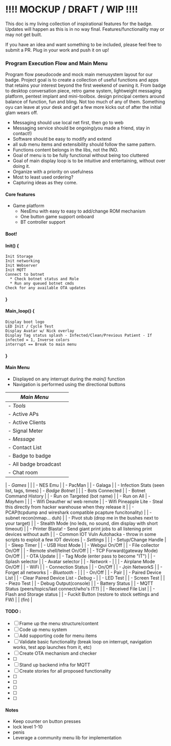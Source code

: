# !!!! MOCKUP / DRAFT / WIP !!!!
This doc is my living collection of inspirational features for the badge.  Updates will happen as this is in no way final.  Features/functionality may or may not get built.  

If you have an idea and want something to be included, please feel free to submit a PR. Plug in your work and push it on up!  


### Program Execution Flow and Main Menu
 Program flow pseudocode and mock main menusystem layout for our badge. Project goal is to create a collection of useful functions and apps that retains your interest beyond the first weekend of owning it.
 From badge to desktop conversation piece, retro game system, lightweight messaging platform, pentest implant and mini-toolbox.
 design principal centers around balance of function, fun and bling.
 Not too much of any of them.  Something oyu can leave at your desk and get a few more kicks out of after the initial glam wears off.
 * Messaging should use local net first, then go to web
 * Messaging service should be ongoing(you made a friend, stay in contact!)
 * Software should be easy to modify and extend
 * all sub menu items and extensibility should follow the same pattern.
 * Functions content belongs in the libs, not the INO.
 * Goal of menu is to be fully functional without being too cluttered
 * Goal of main display loop is to be intuitive and entertaining, without over doing it.
 * Organize with a priority on usefulness
 * Most to least used ordering?
 * Capturing ideas as they come.


#### Core features
  * Game platform
    * NesEmu with easy to easy to add/change ROM mechanism
    * One button game support onboard
    * BT controller support

#### Boot!

#### Init() {
```
Init Storage
Init networking
Init Webserver
Init MQTT
Connect to botnet
  * Check botnet status and Role
  * Run any queued botnet cmds
Check for any available OTA updates
```
#### }


#### Main_loop() {
```
Display boot logo
LED Init / Cycle Test
Display Avatar w/ Nick overlay
Display Tag status splash - Infected/Clean/Previous Patient - If infected = 1, Inverse colors
interrupt == Break to main menu
```
#### }

#### Main Menu
* Displayed on any interrupt during the *main()* function
* Navigation is performed using the directional buttons

|   *_Main Menu_*   |           |
---------------- | ------------ |
*- _Tools_* | |
 |  - Active APs |
 |  - Active Clients |
 |  - Signal Meter |
*- _Message_* | |
 | - Contact List
 | - Badge to badge
 | - All badge broadcast
 | - Chat room
 |
*- _Games_* | |
 | - NES Emu |
 | - PacMan |
 | - Galaga |
 | - Infection Stats (seen list, tags, times) |
*- _Badge Botnet_* | |
 | - Bots Connected |
 | - Botnet Command History |
 | - Run on Targeted (bot name) |
 | - Run on All |
*- _Mayhem_* | |
 | - Wifi Deauther w/ web remote |
 | - Wifi Pineapple Lite - Steal this directly from hacker warehouse when they release it |
 | - PCAP(tcpdump and wireshark compatible pcapture funcitonality) |
 | - subnet recon(nmap... duh) |
 | - Pivot stub (drop me in the bushes next to your target) |
 | - Stealth Mode (no leds, no sound, dim display with short timeout) |
 | - Printer Blasta! - Send giant print jobs to all listening print devices without auth |
 | - Common IOT Vuln Autohacka - throw in some scripts to exploit a few IOT devices |
*- _Settings_* | |
| - Setup/Change Handle |
| - Sleep Timer |
| - USB Host Mode |
| - Webgui On/Off |
| - File collector On/Off |
| - Remote shell/telnet On/Off |
| - TCP Forward(gateway Mode) On/Off |
| - OTA Update |
| - Tag Mode (enter pass to become "IT") |
| - Splash selector |
| - Avatar selector |
   | *- Network -* |
  | | - Airplane Mode On/Off
  | | - WiFi
  | | - Connection Status
  | | - On/Off
  | | - Join NetworkS
  | | - Forget all networks
  | *- Bluetooth -* |
  | | - On/Off
  | | - Pair
  | | - Paired Device List
  | | - Clear Paired Device List
*- _Debug_ -* |
 | - LED Test |
 | - Screen Test |
 | - Piezo Test |
 | - Debug Output(console) |
 | - Battery Status |
 | - MQTT Status (peers/topics/last connect/who's IT?) |
 | - Received File List |
 | - Flash and Storage status |
 | - Fuckit Button (restore to stock settings and FW) |
 | (fin) |

#### TODO :
- [ ] Frame up the menu structure/content
- [ ] Code up menu system
- [ ] Add supporting code for menu items    
- [ ] Validate basic functionality (break loop on interrupt, navigation works, test app launches from it, etc)
- [ ] Create  OTA mechanism and checker
- [ ]
- [ ] Stand up backend infra for MQTT
- [ ] Create stories for all proposed functionality
- [ ]
- [ ]
- [ ]
- [ ]
- [ ]

#### Notes
* Keep counter on button presses
* lock level 1-10
* penis
* Leverage a community menu lib for implementation
